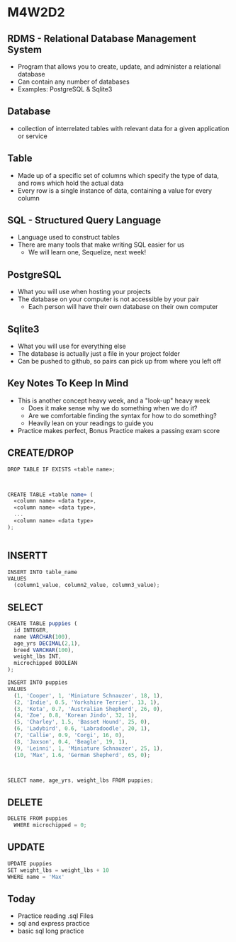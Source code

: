 # M4W2D2

## RDMS - Relational Database Management System

- Program that allows you to create, update, and administer a relational
  database
- Can contain any number of databases
- Examples: PostgreSQL & Sqlite3

## Database

- collection of interrelated tables with relevant data for a given application
  or service

## Table

- Made up of a specific set of columns which specify the type of data, and rows
  which hold the actual data
- Every row is a single instance of data, containing a value for every column

## SQL - Structured Query Language

- Language used to construct tables
- There are many tools that make writing SQL easier for us
  - We will learn one, Sequelize, next week!

## PostgreSQL

- What you will use when hosting your projects
- The database on your computer is not accessible by your pair
  - Each person will have their own database on their own computer

## Sqlite3

- What you will use for everything else
- The database is actually just a file in your project folder
- Can be pushed to github, so pairs can pick up from where you left off

## Key Notes To Keep In Mind

- This is another concept heavy week, and a "look-up" heavy week
  - Does it make sense why we do something when we do it?
  - Are we comfortable finding the syntax for how to do something?
  - Heavily lean on your readings to guide you
- Practice makes perfect, Bonus Practice makes a passing exam score

## CREATE/DROP

```js
DROP TABLE IF EXISTS «table name»;



CREATE TABLE «table name» (
  «column name» «data type»,
  «column name» «data type»,
  ...
  «column name» «data type»
);



```


## INSERTT 

```js
INSERT INTO table_name
VALUES
  (column1_value, column2_value, column3_value);

```
## SELECT

```js
CREATE TABLE puppies (
  id INTEGER,
  name VARCHAR(100),
  age_yrs DECIMAL(2,1),
  breed VARCHAR(100),
  weight_lbs INT,
  microchipped BOOLEAN
);

INSERT INTO puppies 
VALUES 
  (1, 'Cooper', 1, 'Miniature Schnauzer', 18, 1),
  (2, 'Indie', 0.5, 'Yorkshire Terrier', 13, 1),
  (3, 'Kota', 0.7, 'Australian Shepherd', 26, 0),
  (4, 'Zoe', 0.8, 'Korean Jindo', 32, 1),
  (5, 'Charley', 1.5, 'Basset Hound', 25, 0),
  (6, 'Ladybird', 0.6, 'Labradoodle', 20, 1),
  (7, 'Callie', 0.9, 'Corgi', 16, 0),
  (8, 'Jaxson', 0.4, 'Beagle', 19, 1),
  (9, 'Leinni', 1, 'Miniature Schnauzer', 25, 1),
  (10, 'Max', 1.6, 'German Shepherd', 65, 0);



SELECT name, age_yrs, weight_lbs FROM puppies;
```


## DELETE

```js
DELETE FROM puppies
  WHERE microchipped = 0;
```


## UPDATE

```js
UPDATE puppies
SET weight_lbs = weight_lbs + 10
WHERE name = 'Max'
```

## Today

  - Practice reading .sql Files
  - sql and express practice
  - basic sql long practice
